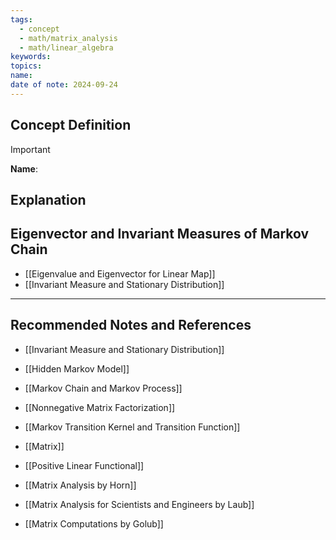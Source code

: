 ```yaml
---
tags:
  - concept
  - math/matrix_analysis
  - math/linear_algebra
keywords: 
topics: 
name: 
date of note: 2024-09-24
---
```


## Concept Definition

>[!important]
>**Name**: 



## Explanation






## Eigenvector and Invariant Measures of Markov Chain

- [[Eigenvalue and Eigenvector for Linear Map]]
- [[Invariant Measure and Stationary Distribution]]


-----------
##  Recommended Notes and References


- [[Invariant Measure and Stationary Distribution]]
- [[Hidden Markov Model]]
- [[Markov Chain and Markov Process]]
- [[Nonnegative Matrix Factorization]]
- [[Markov Transition Kernel and Transition Function]]
- [[Matrix]]
- [[Positive Linear Functional]]


- [[Matrix Analysis by Horn]]
- [[Matrix Analysis for Scientists and Engineers by Laub]]
- [[Matrix Computations by Golub]]